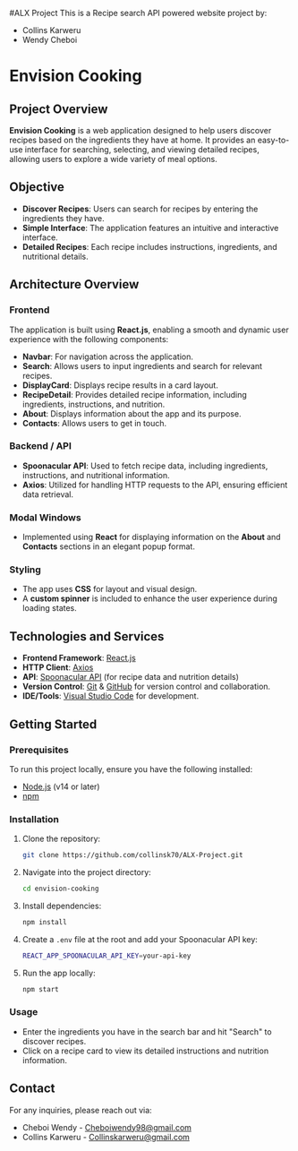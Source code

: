 #ALX Project
This is a Recipe search API powered website project by:
- Collins Karweru
- Wendy Cheboi
# Envision Cooking

## Project Overview
**Envision Cooking** is a web application designed to help users discover recipes based on the ingredients they have at home. It provides an easy-to-use interface for searching, selecting, and viewing detailed recipes, allowing users to explore a wide variety of meal options.

## Objective
- **Discover Recipes**: Users can search for recipes by entering the ingredients they have.
- **Simple Interface**: The application features an intuitive and interactive interface.
- **Detailed Recipes**: Each recipe includes instructions, ingredients, and nutritional details.

## Architecture Overview

### Frontend
The application is built using **React.js**, enabling a smooth and dynamic user experience with the following components:
- **Navbar**: For navigation across the application.
- **Search**: Allows users to input ingredients and search for relevant recipes.
- **DisplayCard**: Displays recipe results in a card layout.
- **RecipeDetail**: Provides detailed recipe information, including ingredients, instructions, and nutrition.
- **About**: Displays information about the app and its purpose.
- **Contacts**: Allows users to get in touch.

### Backend / API
- **Spoonacular API**: Used to fetch recipe data, including ingredients, instructions, and nutritional information.
- **Axios**: Utilized for handling HTTP requests to the API, ensuring efficient data retrieval.

### Modal Windows
- Implemented using **React** for displaying information on the **About** and **Contacts** sections in an elegant popup format.

### Styling
- The app uses **CSS** for layout and visual design.
- A **custom spinner** is included to enhance the user experience during loading states.

## Technologies and Services
- **Frontend Framework**: [React.js](https://reactjs.org/)
- **HTTP Client**: [Axios](https://axios-http.com/)
- **API**: [Spoonacular API](https://spoonacular.com/food-api) (for recipe data and nutrition details)
- **Version Control**: [Git](https://git-scm.com/) & [GitHub](https://github.com/) for version control and collaboration.
- **IDE/Tools**: [Visual Studio Code](https://code.visualstudio.com/) for development.

## Getting Started

### Prerequisites
To run this project locally, ensure you have the following installed:
- [Node.js](https://nodejs.org/) (v14 or later)
- [npm](https://www.npmjs.com/)

### Installation

1. Clone the repository:
    ```bash
    git clone https://github.com/collinsk70/ALX-Project.git
    ```

2. Navigate into the project directory:
    ```bash
    cd envision-cooking
    ```

3. Install dependencies:
    ```bash
    npm install
    ```

4. Create a `.env` file at the root and add your Spoonacular API key:
    ```bash
    REACT_APP_SPOONACULAR_API_KEY=your-api-key
    ```

5. Run the app locally:
    ```bash
    npm start
    ```

### Usage
- Enter the ingredients you have in the search bar and hit "Search" to discover recipes.
- Click on a recipe card to view its detailed instructions and nutrition information.


## Contact
For any inquiries, please reach out via:
- Cheboi Wendy - Cheboiwendy98@gmail.com
- Collins Karweru - Collinskarweru@gmail.com
